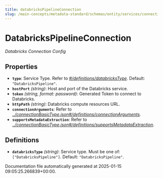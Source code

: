 ```yaml
---
title: databricksPipelineConnection
slug: /main-concepts/metadata-standard/schemas/entity/services/connections/pipeline/databrickspipelineconnection
---
```


# DatabricksPipelineConnection

*Databricks Connection Config*

## Properties

- **`type`**: Service Type. Refer to *[#/definitions/databricksType](#definitions/databricksType)*. Default: `"DatabricksPipeline"`.
- **`hostPort`** *(string)*: Host and port of the Databricks service.
- **`token`** *(string, format: password)*: Generated Token to connect to Databricks.
- **`httpPath`** *(string)*: Databricks compute resources URL.
- **`connectionArguments`**: Refer to *[../connectionBasicType.json#/definitions/connectionArguments](#/connectionBasicType.json#/definitions/connectionArguments)*.
- **`supportsMetadataExtraction`**: Refer to *[../connectionBasicType.json#/definitions/supportsMetadataExtraction](#/connectionBasicType.json#/definitions/supportsMetadataExtraction)*.
## Definitions

- **`databricksType`** *(string)*: Service type. Must be one of: `["DatabricksPipeline"]`. Default: `"DatabricksPipeline"`.


Documentation file automatically generated at 2025-01-15 09:05:25.266839+00:00.
